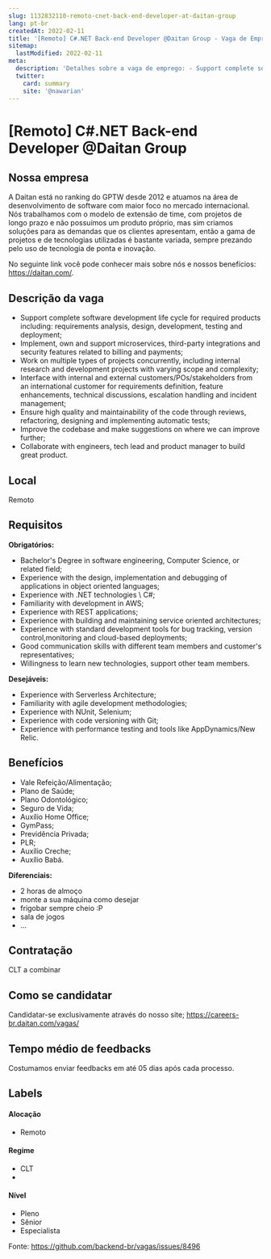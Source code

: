```yaml
---
slug: 1132832110-remoto-cnet-back-end-developer-at-daitan-group
lang: pt-br
createdAt: 2022-02-11
title: '[Remoto] C#.NET Back-end Developer @Daitan Group - Vaga de Emprego'
sitemap:
  lastModified: 2022-02-11
meta:
  description: 'Detalhes sobre a vaga de emprego: - Support complete software development life cycle for required products including: requirements analysis, design, development, testing and deployment; - Implement, own and support microservices, third-party integrations and security features related to billing and payments; - Work on multiple types of projects concurrently, including internal research and development projects with varying scope and complexity; - Interface with internal and external customers/POs/stakeholders from an international customer for requirements definition, feature enhancements, technical discussions, escalation handling and incident management; - Ensure high quality and maintainability of the code through reviews, refactoring, designing and implementing automatic tests; - Improve the codebase and make suggestions on where we can improve further; - Collaborate with engineers, tech lead and product manager to build great product.'
  twitter:
    card: summary
    site: '@nawarian'
---
```


# [Remoto] C#.NET Back-end Developer @Daitan Group

<!--
==================================================
Caso a vaga for remoto durante a pandemia informar no texto "Remoto durante o covid"
==================================================
-->
<!-- 
==================================================
POR FAVOR, SÓ POSTE SE A VAGA FOR PARA BACK-END!

Não faça distinção de gênero no título da vaga.

Use: "Back-End Developer" ao invés de 
"Desenvolvedor Back-End" \o/

Exemplo: `[São Paulo] Back-End Developer @ NOME DA EMPRESA`
==================================================
-->
<!--
==================================================
Caso a vaga for remoto durante a pandemia deixar a linha abaixo
==================================================
-->


## Nossa empresa

A Daitan está no ranking do GPTW desde 2012 e atuamos na área de desenvolvimento de software com maior foco no mercado internacional.
Nós trabalhamos com o modelo de extensão de time, com projetos de longo prazo e não possuímos um produto próprio, mas sim criamos soluções para as demandas que os clientes apresentam, então a gama de projetos e de tecnologias utilizadas é bastante variada, sempre prezando pelo uso de tecnologia de ponta e inovação.

No seguinte link você pode conhecer mais sobre nós e nossos benefícios: https://daitan.com/.

## Descrição da vaga

- Support complete software development life cycle for required products including: requirements analysis, design, development, testing and deployment;
- Implement, own and support microservices, third-party integrations and security features related to billing and payments;
- Work on multiple types of projects concurrently, including internal research and development projects with varying scope and complexity;
- Interface with internal and external customers/POs/stakeholders from an international customer for requirements definition, feature enhancements, technical discussions, escalation handling and incident management;
- Ensure high quality and maintainability of the code through reviews, refactoring, designing and implementing automatic tests;
- Improve the codebase and make suggestions on where we can improve further;
- Collaborate with engineers, tech lead and product manager to build great product.

## Local

Remoto

## Requisitos

**Obrigatórios:**

- Bachelor's Degree in software engineering, Computer Science, or related field;
- Experience with the design, implementation and debugging of applications in object oriented languages;
- Experience with .NET technologies \ C#;
- Familiarity with development in AWS;
- Experience with REST applications;
- Experience with building and maintaining service oriented architectures;
- Experience with standard development tools for bug tracking, version control,monitoring and cloud-based deployments;
- Good communication skills with different team members and customer's representatives;
- Willingness to learn new technologies, support other team members.

**Desejáveis:**

- Experience with Serverless Architecture;
- Familiarity with agile development methodologies;
- Experience with NUnit, Selenium;
- Experience with code versioning with Git;
- Experience with performance testing and tools like AppDynamics/New Relic.


## Benefícios

- Vale Refeição/Alimentação;
- Plano de Saúde;
- Plano Odontológico;
- Seguro de Vida;
- Auxílio Home Office;
- GymPass;
- Previdência Privada;
- PLR;
- Auxílio Creche;
- Auxílio Babá.

**Diferenciais:**
- 2 horas de almoço
- monte a sua máquina como desejar
- frigobar sempre cheio :P
- sala de jogos
- ...

## Contratação

CLT a combinar

## Como se candidatar

Candidatar-se exclusivamente através do nosso site; https://careers-br.daitan.com/vagas/

## Tempo médio de feedbacks

Costumamos enviar feedbacks em até 05 dias após cada processo.

## Labels
<!-- retire os labels que não fazem sentido à vaga -->

#### Alocação
- Remoto

#### Regime
- CLT
- 
#### Nível
- Pleno
- Sênior
- Especialista




Fonte: https://github.com/backend-br/vagas/issues/8496